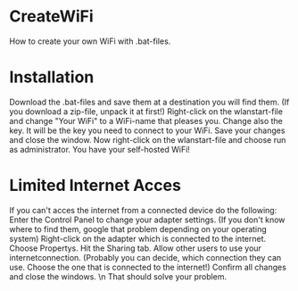 CreateWiFi
==========

How to create your own WiFi with .bat-files.

Installation
=========

Download the .bat-files and save them at a destination you will find them. (If you download a zip-file, unpack it at first!)
Right-click on the wlanstart-file and change "Your WiFi" to a WiFi-name that pleases you. Change also the key. It will be the key you need to connect to your WiFi.
Save your changes and close the window.
Now right-click on the wlanstart-file and choose run as administrator. You have your self-hosted WiFi!


Limited Internet Acces
==========

If you can't acces the internet from a connected device do the following:
Enter the Control Panel to change your adapter settings. (If you don't know where to find them, google that problem depending on your operating system)
Right-click on the adapter which is connected to the internet. 
Choose Propertys. 
Hit the Sharing tab.
Allow other users to use your internetconnection. (Probably you can decide, which connection they can use. Choose the one that is connected to the internet!)
Confirm all changes and close the windows.
\n
That should solve your problem.
